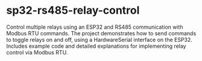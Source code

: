 # sp32-rs485-relay-control
Control multiple relays using an ESP32 and RS485 communication with Modbus RTU commands. The project demonstrates how to send commands to toggle relays on and off, using a HardwareSerial interface on the ESP32. Includes example code and detailed explanations for implementing relay control via Modbus RTU.
